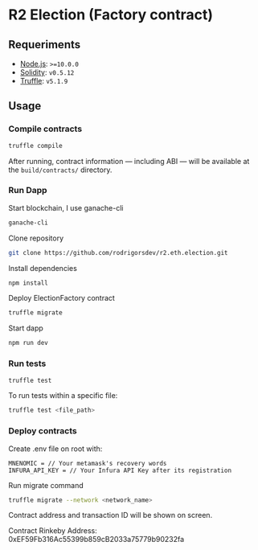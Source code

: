 # R2 Election (Factory contract)

## Requeriments

- [Node.js](https://nodejs.org/download/release/latest-v10.x/): `>=10.0.0`
- [Solidity](https://solidity.readthedocs.io/en/v0.5.12/): `v0.5.12`
- [Truffle](https://www.trufflesuite.com/truffle): `v5.1.9`

## Usage

### Compile contracts

```sh
truffle compile
```

After running, contract information &mdash; including ABI &mdash; will be available at the `build/contracts/` directory.

### Run Dapp

Start blockchain, I use ganache-cli

```sh
ganache-cli
```
Clone repository

```sh
git clone https://github.com/rodrigorsdev/r2.eth.election.git
```

Install dependencies

```sh
npm install
```

Deploy ElectionFactory contract

```sh
truffle migrate
```
Start dapp

```sh
npm run dev
```

### Run tests

```sh
truffle test
```

To run tests within a specific file:

```sh
truffle test <file_path>
```

### Deploy contracts

Create .env file on root with:

```
MNENOMIC = // Your metamask's recovery words
INFURA_API_KEY = // Your Infura API Key after its registration
```
Run migrate command

```sh
truffle migrate --network <network_name>
```

Contract address and transaction ID will be shown on screen.


Contract Rinkeby Address: 0xEF59Fb316Ac55399b859cB2033a75779b90232fa